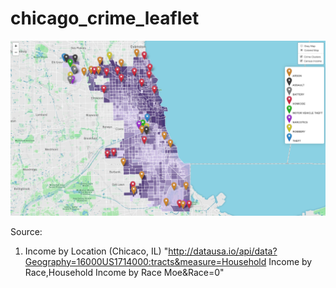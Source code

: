 # chicago_crime_leaflet

![Alt text](Map.png?raw=true "Machine Learning: Crime Clusters")


Source:
1) Income by Location (Chicaco, IL)
"http://datausa.io/api/data?Geography=16000US1714000:tracts&measure=Household Income by Race,Household Income by Race Moe&Race=0"


